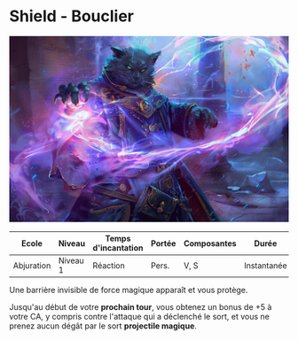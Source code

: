 # Shield - Bouclier

![Bouclier](../../../_images/shield.png)

|Ecole|Niveau|Temps d'incantation|Portée|Composantes|Durée|
|-|-|-|-|-|-|
|Abjuration|Niveau 1|Réaction|Pers.|V, S|Instantanée|

Une barrière invisible de force magique apparaît et vous protège. 

Jusqu'au début de votre **prochain tour**, vous obtenez un bonus de +5 à votre CA, y compris contre l'attaque qui a déclenché le sort, et vous ne prenez aucun dégât par le sort **projectile magique**.